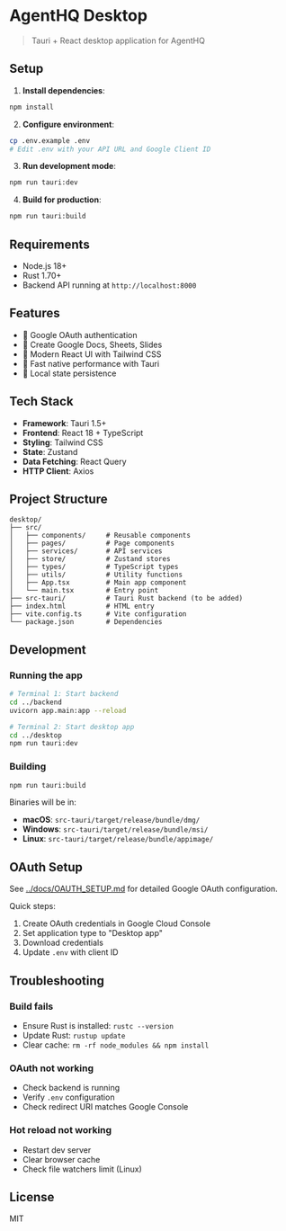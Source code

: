 # AgentHQ Desktop

> Tauri + React desktop application for AgentHQ

## Setup

1. **Install dependencies**:
```bash
npm install
```

2. **Configure environment**:
```bash
cp .env.example .env
# Edit .env with your API URL and Google Client ID
```

3. **Run development mode**:
```bash
npm run tauri:dev
```

4. **Build for production**:
```bash
npm run tauri:build
```

## Requirements

- Node.js 18+
- Rust 1.70+
- Backend API running at `http://localhost:8000`

## Features

- 🔐 Google OAuth authentication
- 📝 Create Google Docs, Sheets, Slides
- 🎨 Modern React UI with Tailwind CSS
- 🚀 Fast native performance with Tauri
- 💾 Local state persistence

## Tech Stack

- **Framework**: Tauri 1.5+
- **Frontend**: React 18 + TypeScript
- **Styling**: Tailwind CSS
- **State**: Zustand
- **Data Fetching**: React Query
- **HTTP Client**: Axios

## Project Structure

```
desktop/
├── src/
│   ├── components/     # Reusable components
│   ├── pages/          # Page components
│   ├── services/       # API services
│   ├── store/          # Zustand stores
│   ├── types/          # TypeScript types
│   ├── utils/          # Utility functions
│   ├── App.tsx         # Main app component
│   └── main.tsx        # Entry point
├── src-tauri/          # Tauri Rust backend (to be added)
├── index.html          # HTML entry
├── vite.config.ts      # Vite configuration
└── package.json        # Dependencies
```

## Development

### Running the app

```bash
# Terminal 1: Start backend
cd ../backend
uvicorn app.main:app --reload

# Terminal 2: Start desktop app
cd ../desktop
npm run tauri:dev
```

### Building

```bash
npm run tauri:build
```

Binaries will be in:
- **macOS**: `src-tauri/target/release/bundle/dmg/`
- **Windows**: `src-tauri/target/release/bundle/msi/`
- **Linux**: `src-tauri/target/release/bundle/appimage/`

## OAuth Setup

See [../docs/OAUTH_SETUP.md](../docs/OAUTH_SETUP.md) for detailed Google OAuth configuration.

Quick steps:
1. Create OAuth credentials in Google Cloud Console
2. Set application type to "Desktop app"
3. Download credentials
4. Update `.env` with client ID

## Troubleshooting

### Build fails
- Ensure Rust is installed: `rustc --version`
- Update Rust: `rustup update`
- Clear cache: `rm -rf node_modules && npm install`

### OAuth not working
- Check backend is running
- Verify `.env` configuration
- Check redirect URI matches Google Console

### Hot reload not working
- Restart dev server
- Clear browser cache
- Check file watchers limit (Linux)

## License

MIT
